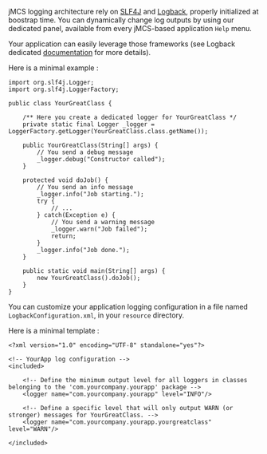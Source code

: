 jMCS logging architecture rely on [SLF4J](http://www.slf4j.org) and [Logback](http://logback.qos.ch), properly initialized at boostrap time.
You can dynamically change log outputs by using our dedicated panel, available from every jMCS-based application `Help` menu.

Your application can easily leverage those frameworks (see Logback dedicated [documentation](http://logback.qos.ch/manual/architecture.html) for more details).

Here is a minimal example :
```
import org.slf4j.Logger;
import org.slf4j.LoggerFactory;

public class YourGreatClass {

    /** Here you create a dedicated logger for YourGreatClass */
    private static final Logger _logger = LoggerFactory.getLogger(YourGreatClass.class.getName());

    public YourGreatClass(String[] args) {
        // You send a debug message
        _logger.debug("Constructor called");
    }

    protected void doJob() {
        // You send an info message
        _logger.info("Job starting.");
        try {
            // ...
        } catch(Exception e) {
            // You send a warning message
            _logger.warn("Job failed");
            return;
        }
        _logger.info("Job done.");
    }

    public static void main(String[] args) {
        new YourGreatClass().doJob();
    }
}
```

You can customize your application logging configuration in a file named `LogbackConfiguration.xml`, in your `resource` directory.

Here is a minimal template :
```
<?xml version="1.0" encoding="UTF-8" standalone="yes"?>

<!-- YourApp log configuration -->
<included>

    <!-- Define the minimum output level for all loggers in classes belonging to the 'com.yourcompany.yourapp' package -->
    <logger name="com.yourcompany.yourapp" level="INFO"/>

    <!-- Define a specific level that will only output WARN (or stronger) messages for YourGreatClass. -->
    <logger name="com.yourcompany.yourapp.yourgreatclass" level="WARN"/>

</included>
```